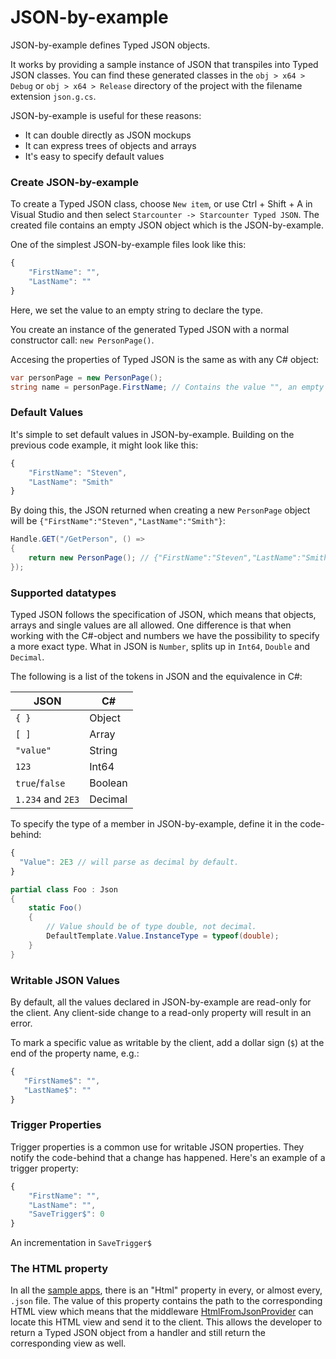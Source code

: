 # JSON-by-example

JSON-by-example defines Typed JSON objects.

It works by providing a sample instance of JSON that transpiles into Typed JSON classes. You can find these generated classes in the `obj > x64 > Debug` or `obj > x64 > Release` directory of the project with the filename extension `json.g.cs`.

JSON-by-example is useful for these reasons:

* It can double directly as JSON mockups
* It can express trees of objects and arrays
* It's easy to specify default values

### Create JSON-by-example

To create a Typed JSON class, choose `New item`, or use Ctrl + Shift + A in Visual Studio and then select `Starcounter -> Starcounter Typed JSON`. The created file contains an empty JSON object which is the JSON-by-example.

One of the simplest JSON-by-example files look like this:



```javascript
{
    "FirstName": "",
    "LastName": ""
}
```

Here, we set the value to an empty string to declare the type.

You create an instance of the generated Typed JSON with a normal constructor call: `new PersonPage()`.

Accesing the properties of Typed JSON is the same as with any C\# object:

```csharp
var personPage = new PersonPage();
string name = personPage.FirstName; // Contains the value "", an empty string
```

### Default Values

It's simple to set default values in JSON-by-example. Building on the previous code example, it might look like this:



```javascript
{
    "FirstName": "Steven", 
    "LastName": "Smith"
}
```

By doing this, the JSON returned when creating a new `PersonPage` object will be `{"FirstName":"Steven","LastName":"Smith"}`:



```csharp
Handle.GET("/GetPerson", () =>
{
    return new PersonPage(); // {"FirstName":"Steven","LastName":"Smith"}
});
```

### Supported datatypes

Typed JSON follows the specification of JSON, which means that objects, arrays and single values are all allowed. One difference is that when working with the C\#-object and numbers we have the possibility to specify a more exact type. What in JSON is `Number`, splits up in `Int64`, `Double` and `Decimal`.

The following is a list of the tokens in JSON and the equivalence in C\#:

| JSON | C\# |
| --- | --- |
| `{ }` | Object |
| `[ ]` | Array |
| `"value"` | String |
| `123` | Int64 |
| `true`/`false` | Boolean |
| `1.234` and `2E3` | Decimal |

To specify the type of a member in JSON-by-example, define it in the code-behind:



```javascript
{
  "Value": 2E3 // will parse as decimal by default.
}
```



```csharp
partial class Foo : Json
{
    static Foo()
    {
        // Value should be of type double, not decimal.
        DefaultTemplate.Value.InstanceType = typeof(double);
    }
}
```

### Writable JSON Values

By default, all the values declared in JSON-by-example are read-only for the client. Any client-side change to a read-only property will result in an error.

To mark a specific value as writable by the client, add a dollar sign \(`$`\) at the end of the property name, e.g.:

```javascript
{
   "FirstName$": "",
   "LastName$": ""
}
```

### Trigger Properties

Trigger properties is a common use for writable JSON properties. They notify the code-behind that a change has happened. Here's an example of a trigger property:

```javascript
{
    "FirstName": "",
    "LastName": "",
    "SaveTrigger$": 0
}
```

An incrementation in `SaveTrigger$`

### The HTML property

In all the [sample apps](https://github.com/StarcounterApps/), there is an "Html" property in every, or almost every, `.json` file. The value of this property contains the path to the corresponding HTML view which means that the middleware [HtmlFromJsonProvider](../network/middleware.md#htmlfromjsonprovider) can locate this HTML view and send it to the client. This allows the developer to return a Typed JSON object from a handler and still return the corresponding view as well.

